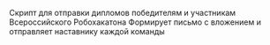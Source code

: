 Скрипт для отправки дипломов победителям и участникам Всероссийского Робохакатона
Формирует письмо с вложением и отправляет наставнику каждой команды